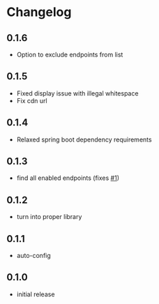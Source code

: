 # Changelog

## 0.1.6
- Option to exclude endpoints from list

## 0.1.5
- Fixed display issue with illegal whitespace
- Fix cdn url

## 0.1.4
- Relaxed spring boot dependency requirements

## 0.1.3
- find all enabled endpoints (fixes [#1](https://github.com/lukashinsch/spring-boot-actuator-endpoint-list/issues/1))

## 0.1.2
- turn into proper library

## 0.1.1
- auto-config

## 0.1.0
- initial release